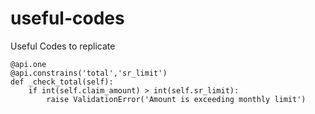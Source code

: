 # useful-codes
Useful Codes to replicate



    @api.one
    @api.constrains('total','sr_limit')
    def _check_total(self):
        if int(self.claim_amount) > int(self.sr_limit):
            raise ValidationError('Amount is exceeding monthly limit')

